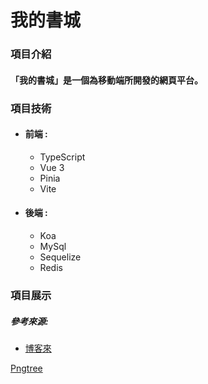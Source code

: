 # 我的書城
### 項目介紹

#### 「我的書城」是一個為移動端所開發的網頁平台。

### 項目技術

- #### 前端 :

  - TypeScript
  - Vue 3
  - Pinia
  - Vite

- #### 後端 :

  - Koa
  - MySql
  - Sequelize
  - Redis				

### 項目展示


##### 參考來源:

- [博客來](https://www.books.com.tw/)

[Pngtree](https://zh.pngtree.com/)
